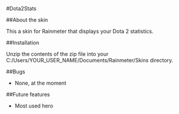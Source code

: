 #Dota2Stats

##About the skin

This a skin for Rainmeter that displays your Dota 2 statistics.

##Installation

Unzip the contents of the zip file into your C:/Users/YOUR_USER_NAME/Documents/Rainmeter/Skins directory.

##Bugs

* None, at the moment

##Future features

* Most used hero